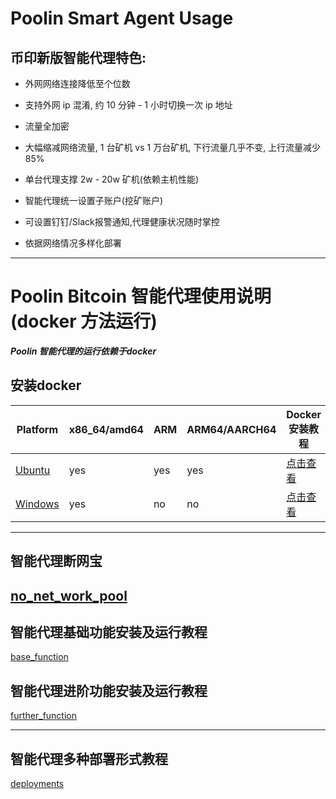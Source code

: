 # Poolin Smart Agent Usage

## 币印新版智能代理特色:
- 外网网络连接降低至个位数

- 支持外网 ip 混淆, 约 10 分钟 - 1 小时切换一次 ip 地址

- 流量全加密

- 大幅缩减网络流量, 1 台矿机 vs 1 万台矿机, 下行流量几乎不变, 上行流量减少 85%

- 单台代理支撑 2w - 20w 矿机(依赖主机性能)

- 智能代理统一设置子账户(挖矿账户)

- 可设置钉钉/Slack报警通知,代理健康状况随时掌控

- 依据网络情况多样化部署
---


# Poolin Bitcoin 智能代理使用说明 (docker 方法运行)

***Poolin 智能代理的运行依赖于docker***

## 安装docker
|Platform|x86_64/amd64|ARM|ARM64/AARCH64|Docker安装教程|
|---|---|---|---|---|
|[Ubuntu](https://docs.docker.com/install/linux/docker-ce/ubuntu/)|yes|yes|yes|[点击查看](https://docs.docker.com/install/linux/docker-ce/ubuntu/)|
|[Windows](https://docs.docker.com/docker-for-windows/install/)|yes | no | no |[点击查看](https://docs.docker.com/docker-for-windows/install/)|

---
## 智能代理断网宝
[no_net_work_pool](https://github.com/iblockin/Poolin-SmartAgentExplan/tree/master/no_nework_pool)
---

## 智能代理基础功能安装及运行教程
[base_function](https://github.com/iblockin/Poolin-SmartAgentExplan/tree/master/base_function)

##  智能代理进阶功能安装及运行教程
[further_function](https://github.com/iblockin/Poolin-SmartAgentExplan/tree/master/further_functions)

---
## 智能代理多种部署形式教程
[deployments](https://github.com/iblockin/Poolin-SmartAgentExplan/tree/master/deployments)<br>


